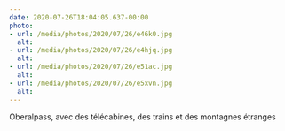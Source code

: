 ```yaml
---
date: 2020-07-26T18:04:05.637-00:00
photo:
- url: /media/photos/2020/07/26/e46k0.jpg
  alt: 
- url: /media/photos/2020/07/26/e4hjq.jpg
  alt: 
- url: /media/photos/2020/07/26/e51ac.jpg
  alt: 
- url: /media/photos/2020/07/26/e5xvn.jpg
  alt: 
---
```

Oberalpass, avec des télécabines, des trains et des montagnes étranges 

